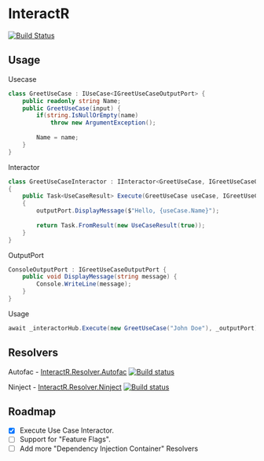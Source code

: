 # InteractR
[![Build Status](https://dev.azure.com/kristofferolsson/Interactor/_apis/build/status/Interactor-CI?branchName=master)](https://dev.azure.com/kristofferolsson/Interactor/_build/latest?definitionId=7&branchName=master)

## Usage
Usecase

```csharp
class GreetUseCase : IUseCase<IGreetUseCaseOutputPort> {
	public readonly string Name;
	public GreetUseCase(input) {
		if(string.IsNullOrEmpty(name)
			throw new ArgumentException();
			
		Name = name;
	}
}
```

Interactor

```csharp
class GreetUseCaseInteractor : IInteractor<GreetUseCase, IGreetUseCaseOutputPort> 
{
	public Task<UseCaseResult> Execute(GreetUseCase useCase, IGreetUseCaseOutputPort outputPort, CancellationToken cancellationToken)
	{
		outputPort.DisplayMessage($"Hello, {useCase.Name}");
		
		return Task.FromResult(new UseCaseResult(true));
	}
}
```

OutputPort 

```csharp
ConsoleOutputPort : IGreetUseCaseOutputPort {
	public void DisplayMessage(string message) {
		Console.WriteLine(message);
	}
}
```

Usage

```csharp
await _interactorHub.Execute(new GreetUseCase("John Doe"), _outputPort);
```

## Resolvers
Autofac - [InteractR.Resolver.Autofac](https://github.com/madebykrol/InteractR.Resolver.Autofac) [![Build status](https://dev.azure.com/kristofferolsson/Interactor/_apis/build/status/InteractR.Resolver.AutoFac)](https://dev.azure.com/kristofferolsson/Interactor/_build/latest?definitionId=11)

Ninject - [InteractR.Resolver.Ninject](https://github.com/madebykrol/InteractR.Resolver.Ninject) [![Build status](https://dev.azure.com/kristofferolsson/Interactor/_apis/build/status/InteractR.Resolver.Ninject)](https://dev.azure.com/kristofferolsson/Interactor/_build/latest?definitionId=10)

## Roadmap
- [x] Execute Use Case Interactor.
- [ ] Support for "Feature Flags".
- [ ] Add more "Dependency Injection Container" Resolvers
